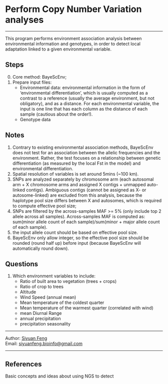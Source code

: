 # Perform Copy Number Variation analyses

----
This program performs environment association analysis between environmental information and genotypes, in order to detect local adaptation linked to a given environmental variable.

## Steps
0. Core method: BayeScEnv;
1. Prepare input files:
    * Environmental data: environmental information in the form of ‘environmental differentiation’, which is usually computed as a contrast to a reference (usually the average environment, but not obligatory), and as a distance. For each environmental variable, the input is one line that has each column as the distance of each sample (cautious about the order!).
    * Genotype data


## Notes
1. Contrary to existing environmental association methods, BayeScEnv does not test for an association between the allelic frequencies and the environment. Rather, the test focuses on a relationship between genetic differentiation (as measured by the local Fst in the model) and environmental differentiation.
2. Spatial resolution of variables is set around 5mins (~100 km).
3. SNPs are analyzed separately by chromosome arm (each autosomal arm + X chromosome arms and assigned X contigs + unmapped auto-linked contigs). Ambiguous contigs (cannot be assigned as X- or autosome-linked) are excluded from this analysis, because the haplotype pool size differs between X and autosomes, which is required to compute effective pool size;
4. SNPs are filtered by the across-samples MAF >= 5% (only include top 2 allele across all samples). Across-samples MAF is computed as: sum(minor allele count of each sample)/sum(minor + major allele count of each sample).
5. the input allele count should be based on effective pool size.
6. BayeScEnv only allow integer, so the effective pool size should be rounded (round half up) before input (because BayeScEnv will automatically round down).

## Questions
1. Which environment variables to include:
    * Ratio of built area to vegetation (trees + crops)
    * Ratio of crop to trees
    * Altitude
    * Wind Speed (annual mean)
    * Mean temperature of the coldest quarter
    * Mean temperature of the warmest quarter (correlated with wind)
    * mean Diurnal Range
    * annual precipitation
    * precipitation seasonality
----
Author: [Siyuan Feng](https://scholar.google.com/citations?user=REHFXSsAAAAJ&hl)  
Email: siyuanfeng.bioinfo@gmail.com

----
## References
Basic concepts and ideas about using NGS to detect